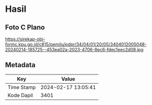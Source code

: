 # Hasil

## Foto C Plano

https://sirekap-obj-formc.kpu.go.id/c815/pemilu/pdpr/34/04/01/20/05/3404012005048-20240214-185725--453ea02a-2023-4706-8ec6-fdec1eec2d08.jpg


## Metadata

| Key        | Value               |
| ---------- | ------------------- |
| Time Stamp | 2024-02-17 13:05:41 |
| Kode Dapil | 3401                |



